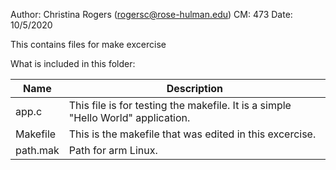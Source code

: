 Author: Christina Rogers (rogersc@rose-hulman.edu)
CM: 473
Date: 10/5/2020


This contains files for make excercise


What is included in this folder:


| Name      | Description |
| ----------- | ----------- |
|  app.c | This file is for testing the makefile. It is a simple "Hello World" application.
|  Makefile | This is the makefile that was edited in this excercise.
|  path.mak | Path for arm Linux.

